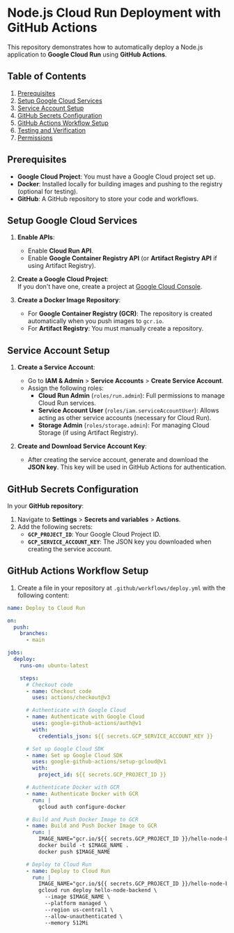 # Node.js Cloud Run Deployment with GitHub Actions

This repository demonstrates how to automatically deploy a Node.js application to **Google Cloud Run** using **GitHub Actions**.

## Table of Contents
1. [Prerequisites](#prerequisites)
2. [Setup Google Cloud Services](#setup-google-cloud-services)
3. [Service Account Setup](#service-account-setup)
4. [GitHub Secrets Configuration](#github-secrets-configuration)
5. [GitHub Actions Workflow Setup](#github-actions-workflow-setup)
6. [Testing and Verification](#testing-and-verification)
7. [Permissions](#permissions)

## Prerequisites

- **Google Cloud Project**: You must have a Google Cloud project set up.
- **Docker**: Installed locally for building images and pushing to the registry (optional for testing).
- **GitHub**: A GitHub repository to store your code and workflows.

## Setup Google Cloud Services

1. **Enable APIs**:
   - Enable **Cloud Run API**.
   - Enable **Google Container Registry API** (or **Artifact Registry API** if using Artifact Registry).

2. **Create a Google Cloud Project**:  
   If you don't have one, create a project at [Google Cloud Console](https://console.cloud.google.com/).

3. **Create a Docker Image Repository**:
   - For **Google Container Registry (GCR)**: The repository is created automatically when you push images to `gcr.io`.
   - For **Artifact Registry**: You must manually create a repository.

## Service Account Setup

1. **Create a Service Account**:
   - Go to **IAM & Admin** > **Service Accounts** > **Create Service Account**.
   - Assign the following roles:
     - **Cloud Run Admin** (`roles/run.admin`): Full permissions to manage Cloud Run services.
     - **Service Account User** (`roles/iam.serviceAccountUser`): Allows acting as other service accounts (necessary for Cloud Run).
     - **Storage Admin** (`roles/storage.admin`): For managing Cloud Storage (if using Artifact Registry).

2. **Create and Download Service Account Key**:
   - After creating the service account, generate and download the **JSON key**. This key will be used in GitHub Actions for authentication.

## GitHub Secrets Configuration

In your **GitHub repository**:
1. Navigate to **Settings** > **Secrets and variables** > **Actions**.
2. Add the following secrets:
   - **`GCP_PROJECT_ID`**: Your Google Cloud Project ID.
   - **`GCP_SERVICE_ACCOUNT_KEY`**: The JSON key you downloaded when creating the service account.

## GitHub Actions Workflow Setup

1. Create a file in your repository at `.github/workflows/deploy.yml` with the following content:

```yaml
name: Deploy to Cloud Run

on:
  push:
    branches:
      - main

jobs:
  deploy:
    runs-on: ubuntu-latest

    steps:
      # Checkout code
      - name: Checkout code
        uses: actions/checkout@v3

      # Authenticate with Google Cloud
      - name: Authenticate with Google Cloud
        uses: google-github-actions/auth@v1
        with:
          credentials_json: ${{ secrets.GCP_SERVICE_ACCOUNT_KEY }}

      # Set up Google Cloud SDK
      - name: Set up Google Cloud SDK
        uses: google-github-actions/setup-gcloud@v1
        with:
          project_id: ${{ secrets.GCP_PROJECT_ID }}

      # Authenticate Docker with GCR
      - name: Authenticate Docker with GCR
        run: |
          gcloud auth configure-docker

      # Build and Push Docker Image to GCR
      - name: Build and Push Docker Image to GCR
        run: |
          IMAGE_NAME="gcr.io/${{ secrets.GCP_PROJECT_ID }}/hello-node-backend"
          docker build -t $IMAGE_NAME .
          docker push $IMAGE_NAME

      # Deploy to Cloud Run
      - name: Deploy to Cloud Run
        run: |
          IMAGE_NAME="gcr.io/${{ secrets.GCP_PROJECT_ID }}/hello-node-backend"
          gcloud run deploy hello-node-backend \
            --image $IMAGE_NAME \
            --platform managed \
            --region us-central1 \
            --allow-unauthenticated \
            --memory 512Mi
